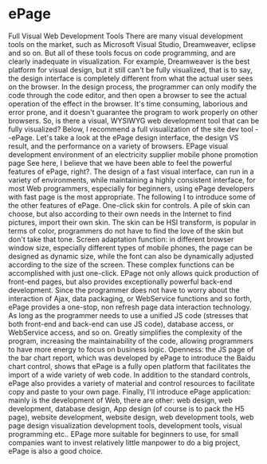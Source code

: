 # ePage
Full Visual Web Development Tools
There are many visual development tools on the market, such as Microsoft Visual Studio, Dreamweaver, eclipse and so on. But all of these tools focus on code programming, and are clearly inadequate in visualization. For example, Dreamweaver is the best platform for visual design, but it still can't be fully visualized, that is to say, the design interface is completely different from what the actual user sees on the browser. In the design process, the programmer can only modify the code through the code editor, and then open a browser to see the actual operation of the effect in the browser. It's time consuming, laborious and error prone, and it doesn't guarantee the program to work properly on other browsers.
So, is there a visual, WYSIWYG web development tool that can be fully visualized? Below, I  recommend a full visualization of the site dev tool --ePage.
Let's take a look at the ePage design interface, the design VS result, and the performance on a variety of browsers.
EPage visual development environment of an electricity supplier mobile phone promotion page
See here, I believe that we have been able to feel the powerful features of ePage, right?. The design of a fast visual interface, can run in a variety of environments, while maintaining a highly consistent interface, for most Web programmers, especially for beginners, using ePage developers with fast page is the most appropriate.
The following I to introduce some of the other features of ePage.
One-click skin for controls. A pile of skin can choose, but also according to their own needs in the Internet to find pictures, import their own skin.
The skin can be HSI transform, is popular in terms of color, programmers do not have to find the love of the skin but don't take that tone.
Screen adaptation function: in different browser window size, especially different types of mobile phones, the page can be designed as dynamic size, while the font can also be dynamically adjusted according to the size of the screen. These complex functions can be accomplished with just one-click.
EPage not only allows quick production of front-end pages, but also provides exceptionally powerful back-end development. Since the programmer does not have to worry about the interaction of Ajax, data packaging, or WebService functions and so forth, ePage provides a one-stop, non refresh page data interaction technology. As long as the programmer needs to use a unified JS code (stresses that both front-end and back-end can use JS code), database access, or WebService access, and so on. Greatly simplifies the complexity of the program, increasing the maintainability of the code, allowing programmers to have more energy to focus on business logic.
Openness: the JS page of the bar chart report, which was developed by ePage to introduce the Baidu chart control, shows that ePage is a fully open platform that facilitates the import of a wide variety of web code.
In addition to the standard controls, ePage also provides a variety of material and control resources to facilitate copy and paste to your own page.
Finally, I'll introduce ePage application: mainly is the development of Web, there are other: web design, web development, database design, App design (of course is to pack the H5 page), website development, website design, web development tools, web page design visualization development tools, development tools, visual programming etc..
EPage more suitable for beginners to use, for small companies want to invest relatively little manpower to do a big project, ePage is also a good choice.

